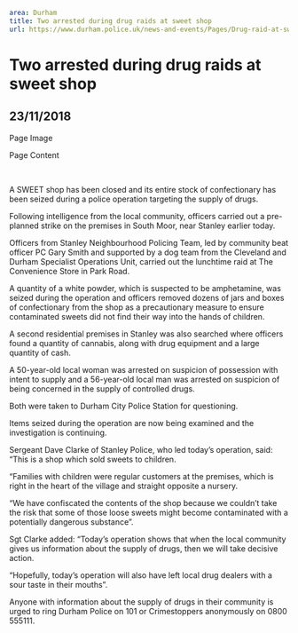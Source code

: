 ```yaml
area: Durham
title: Two arrested during drug raids at sweet shop
url: https://www.durham.police.uk/news-and-events/Pages/Drug-raid-at-sweet-shop-two-arrested.aspx
```

# Two arrested during drug raids at sweet shop

## 23/11/2018

Page Image

Page Content

​

A SWEET shop has been closed and its entire stock of confectionary has been seized during a police operation targeting the supply of drugs.

Following intelligence from the local community, officers carried out a pre-planned strike on the premises in South Moor, near Stanley earlier today.

Officers from Stanley Neighbourhood Policing Team, led by community beat officer PC Gary Smith and supported by a dog team from the Cleveland and Durham Specialist Operations Unit, carried out the lunchtime raid at The Convenience Store in Park Road.

A quantity of a white powder, which is suspected to be amphetamine, was seized during the operation and officers removed dozens of jars and boxes of confectionary from the shop as a precautionary measure to ensure contaminated sweets did not find their way into the hands of children.

A second residential premises in Stanley was also searched where officers found a quantity of cannabis, along with drug equipment and a large quantity of cash.

A 50-year-old local woman was arrested on suspicion of possession with intent to supply and a 56-year-old local man was arrested on suspicion of being concerned in the supply of controlled drugs.

Both were taken to Durham City Police Station for questioning.

Items seized during the operation are now being examined and the investigation is continuing.

Sergeant Dave Clarke of Stanley Police, who led today’s operation, said: “This is a shop which sold sweets to children.

“Families with children were regular customers at the premises, which is right in the heart of the village and straight opposite a nursery.

“We have confiscated the contents of the shop because we couldn’t take the risk that some of those loose sweets might become contaminated with a potentially dangerous substance”.

Sgt Clarke added: “Today’s operation shows that when the local community gives us information about the supply of drugs, then we will take decisive action.

“Hopefully, today’s operation will also have left local drug dealers with a sour taste in their mouths”.

Anyone with information about the supply of drugs in their community is urged to ring Durham Police on 101 or Crimestoppers anonymously on 0800 555111.
